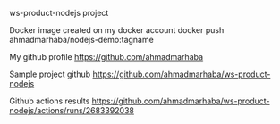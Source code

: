 ws-product-nodejs project

Docker image created on my docker account
docker push ahmadmarhaba/nodejs-demo:tagname

My github profile
https://github.com/ahmadmarhaba

Sample project github
https://github.com/ahmadmarhaba/ws-product-nodejs

Github actions results
https://github.com/ahmadmarhaba/ws-product-nodejs/actions/runs/2683392038